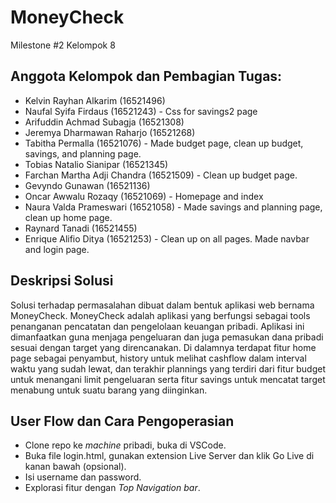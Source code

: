 # MoneyCheck
Milestone #2 Kelompok 8

## Anggota Kelompok dan Pembagian Tugas:
- Kelvin Rayhan Alkarim (16521496)
- Naufal Syifa Firdaus (16521243) - Css for savings2 page
- Arifuddin Achmad Subagja (16521308)
- Jeremya Dharmawan Raharjo (16521268)
- Tabitha Permalla (16521076) - Made budget page, clean up budget, savings, and planning page.
- Tobias Natalio Sianipar (16521345)
- Farchan Martha Adji Chandra (16521509) - Clean up budget page.
- Gevyndo Gunawan (16521136)
- Oncar Awwalu Rozaqy (16521069) - Homepage and index
- Naura Valda Prameswari (16521058) - Made savings and planning page, clean up home page.
- Raynard Tanadi (16521455)
- Enrique Alifio Ditya (16521253) - Clean up on all pages. Made navbar and login page.

## Deskripsi Solusi
Solusi terhadap permasalahan dibuat dalam bentuk aplikasi web bernama MoneyCheck. MoneyCheck adalah aplikasi yang berfungsi sebagai tools penanganan pencatatan dan pengelolaan keuangan pribadi. Aplikasi ini dimanfaatkan guna menjaga pengeluaran dan juga pemasukan dana pribadi sesuai dengan target yang direncanakan. Di dalamnya terdapat fitur home page sebagai penyambut, history untuk melihat cashflow dalam interval waktu yang sudah lewat, dan terakhir plannings yang terdiri dari fitur budget untuk menangani limit pengeluaran serta fitur savings untuk mencatat target menabung untuk suatu barang yang diinginkan.

## User Flow dan Cara Pengoperasian
- Clone repo ke *machine* pribadi, buka di VSCode.
- Buka file login.html, gunakan extension Live Server dan klik Go Live di kanan bawah (opsional).
- Isi username dan password.
- Explorasi fitur dengan *Top Navigation bar*.

